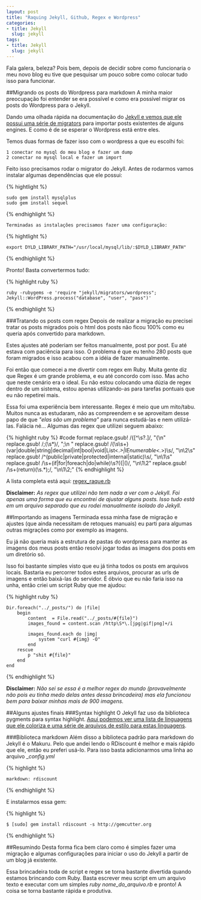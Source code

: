 ```yaml
--- 
layout: post
title: "Raquing Jekyll, Github, Regex e Wordpress"
categories: 
- title: Jekyll
  slug: jekyll
tags:
- title: Jekyll
  slug: jekyll
---
```

Fala galera, beleza?
Pois bem, depois de decidir sobre como funcionaria o meu novo blog eu tive que pesquisar um pouco sobre como colocar tudo isso para funcionar. 

##Migrando os posts do Wordpress para markdown
A minha maior preocupação foi entender se era possível e como era possível migrar os posts do Wordpress para o Jekyll. 

Dando uma olhada rápida na documentação do [Jekyll e vemos que ele possui uma série de migrators][migrators] para importar posts existentes de alguns engines. E como é de se esperar o Wordpress está entre eles.

Temos duas formas de fazer isso com o wordpress a que eu escolhi foi:

	1 conectar no mysql do meu blog e fazer um dump
	2 conectar no mysql local e fazer um import

Feito isso precisamos rodar o migrator do Jekyll. Antes de rodarmos vamos instalar algumas dependências que ele possui:

{% hightlight %}

	sudo gem install mysqlplus
	sudo gem install sequel 

{% endhighlight %}

	Terminadas as instalações precisamos fazer uma configuração:

{% hightlight %}

	export DYLD_LIBRARY_PATH="/usr/local/mysql/lib/:$DYLD_LIBRARY_PATH"

{% endhighlight %}

Pronto! Basta convertermos tudo:

{% highlight ruby %}

	ruby -rubygems -e 'require "jekyll/migrators/wordpress"; Jekyll::WordPress.process("database", "user", "pass")'

{% endhighlight %}

###Tratando os posts com regex
Depois de realizar a migração eu precisei tratar os posts migrados pois o html dos posts não ficou 100% como eu queria após convertido para markdown.

Estes ajustes até poderiam ser feitos manualmente, post por post. Eu até estava com paciência para isso. O problema é que eu tenho 280 posts que foram migrados e isso acabou com a idéia de fazer manualmente.

Foi então que comecei a me divertir com regex em Ruby. Muita gente diz que Regex é um grande problema, e eu até concordo com isso. Mas acho que neste cenário era o ideal. Eu não estou colocando uma dúzia de regex dentro de um sistema, estou apenas utilizando-as para tarefas pontuais que eu não repetirei mais.

Essa foi uma experiência bem interessante. Regex é meio que um mito/tabu. Muitos nunca as estudaram, não as compreendem e se aproveitam desse papo de que _"elas são um problema"_ para nunca estudá-las e nem utilizá-las. Falácia né…
Algumas das regex que utilizei seguem abaixo:

{% highlight ruby %}
	#code format
    replace.gsub! /{[^\s?\.]/, "{\n"
    replace.gsub! /;(\s*)/, ";\n    "
    replace.gsub! /(\s\s+)(var|double|string|decimal|int|bool|void|List<.*>|IEnumerable<.*>)\s/, "\n\\2\s"
    replace.gsub! /^(public|private|protected|internal|static)\s/, "\n\\1\s"
    replace.gsub! /\s+(if|for|foreach|do|while)\s?({|\()/, "\n\\1\\2"
    replace.gsub! /\s+(return)(\s.*);/, "\n\\1\\2;"
{% endhighlight %}

A lista completa está aqui: [regex_raque.rb][regex]

**Disclaimer:** _As regex que utilizei não tem nada a ver com o Jekyll. Foi apenas uma forma que eu encontrei de ajustar alguns posts. Isso tudo está em um arquivo separado que eu rodei manualmente isolado do Jekyll._


##Importando as imagens 
Terminada essa minha fase de migração e ajustes (que ainda necessitam de retoques manuais) eu parti para algumas outras migrações como por exemplo as imagens.

Eu já não queria mais a estrutura de pastas do wordpress para manter as imagens dos meus posts então resolvi jogar todas as imagens dos posts em um diretório só.

Isso foi bastante simples visto que eu já tinha todos os posts em arquivos locais. Bastaria eu percorrer todos estes arquivos, procurar as urls de imagens e então baixá-las do servidor. É óbvio que eu não faria isso na unha, então criei um script Ruby que me ajudou:

{% highlight ruby %}

	Dir.foreach("../_posts/") do |file|
		begin
			content  = File.read("../_posts/#{file}")
			images_found = content.scan /http\S*\.[jpg|gif|png]+/i

			images_found.each do |img|
				system "curl #{img} -O"
			end
		rescue
			p "shit #{file}"
		end
	end

{% endhighlight %}

**Disclaimer:** *Não sei se essa é a melhor regex do mundo (provavelmente não pois eu tinha medo delas antes dessa brincadeira) mas ela funcionou bem para baixar minhas mais de 900 imagens.*

##Alguns ajustes finais
###Syntax highlight
O Jekyll faz uso da biblioteca pygments para syntax highlight. [Aqui podemos ver uma lista de linguagens que ele coloriza e uma série de arquivos de estilo para estas linguagens][pygments-list].

###Biblioteca markdown
Além disso a biblioteca padrão para markdown do Jekyll é o Makuru. Pelo que andei lendo o RDiscount é melhor e mais rápido que ele, então eu preferi usá-lo.
Para isso basta adicionarmos uma linha ao arquivo __config.yml_

{% highlight %}

	markdown: rdiscount

{% endhighlight %}

E instalarmos essa gem:

{% highlight %}

	$ [sudo] gem install rdiscount -s http://gemcutter.org

{% endhighlight %}

##Resumindo
Desta forma fica bem claro como é simples fazer uma migração e algumas configurações para iniciar o uso do Jekyll a partir de um blog já existente.

Essa brincadeira toda de script e regex se torna bastante divertida quando estamos brincando com Ruby. Basta escrever meu script em um arquivo texto e executar com um simples _ruby nome_do_arquivo.rb_ e pronto! A coisa se torna bastante rápida e produtiva.

[migrators]:https://github.com/mojombo/jekyll/wiki/blog-migrations
[regex]:https://github.com/vquaiato/vquaiato.github.com/blob/master/_raquer_scripts/regex_raque.rb
[pygments-list]:http://pygments.org/demo/